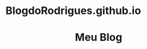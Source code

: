 # BlogdoRodrigues.github.io

<!DOCTYPE html>
<html lang="en">
<head>
    <meta charset="UTF-8">
    <meta name="viewport" content="width=device-width, initial-scale=1.0">
    <link rel="stylesheet" href="style.css">
    <title>Meu Blog</title>
</head>
<body>
    <header>
        <h1>Meu Blog</h1>
    </header>
    <main>
        <!-- ## Movimento o sul é meu país, refutado
      O "País Sul" deveria ter sua economia baseada no agronegócio e na exportação de commodities, porém sem o protecionismo do estado brasileiro, isso mesmo, quem vive do agronegócio está sujeito aos efeitos climáticos e meteorológicos, e sem o guarda-chuva do governo os prejuízos seriam exorbitantes. Ninguém fala, mas o Brasil deixa de arrecadar todo ano [$R 14,3 Bi](https://www.redebrasilatual.com.br/cidadania/campanha-denuncia-privilegios-dos-super-ricos-do-agronegocio/) em prol do bém-estar do agronegócio, o Sul independente teria que aprender a viver sem essa proteção.

Outro grande problema seria a crise energética, sim a usina hidrelétrica de Itaipu, responsável por abastecer as regiões sul, sudeste e centro-oeste do Brasil, logicamente que continuaria do Brasil levando o suposto "País Sul" a enfrentar grandes dificuldades energéticas.

No suposto "País Sul" o Paraná representaria [38% da população](https://brasilescola.uol.com.br/brasil/estados-do-sul.htm) do "país", o Rio Grande do Sul representaria [37,8%](https://brasilescola.uol.com.br/brasil/estados-do-sul.htm) da população e 48% do território já Santa Catarina [25,4%](https://brasilescola.uol.com.br/brasil/estados-do-sul.htm) da população.

Não querendo tratar a situação do Rio Grande do Sul com desdém, sabemos que é algo sério e que o governo brasileiro e todo o Brasil já está se mobilizando em socorro do estado, mas como seria isso se o sul fosse independente?

>**ATENÇÃO:** *Qualquer ação que vise desmembrar o território nacional ou subverter a ordem política e social estabelecida pela Constituição Federal é considerada ilegal e passível de punição*  -->
    </main>
    <footer>
        © 2024 Meu Blog
    </footer>
</body>
</html>
/* style.css */
